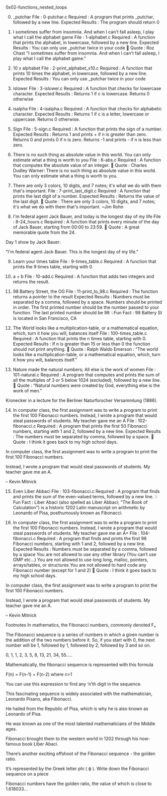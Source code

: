 0x02-functions_nested_loops
 
  0. _putchar
File : 0-putchar.c
Required : A program that prints _putchar, followed by a new line.
Expected Results : The program should return 0

1. I sometimes suffer from insomnia. And when I can't fall asleep, I play what I call the alphabet game
File : 1-alphabet.c
Required : A function that prints the alphabet, in lowercase, followed by a new line.
Expected Results : You can only use _putchar twice in your code
💬 Quote : Roz Chast "I sometimes suffer from insomnia. And when I can't fall asleep, I play what I call the alphabet game."


2. 10 x alphabet
File : 2-print_alphabet_x10.c
Required : A function that prints 10 times the alphabet, in lowercase, followed by a new line.
Expected Results : You can only use _putchar twice in your code

3. islower
File : 3-islower.c
Required : A function that checks for lowercase character.
Expected Results : Returns 1 if c is lowercase. Returns 0 otherwise

4. isalpha
File : 4-isalpha.c
Required : A function that checks for alphabetic character.
Expected Results :
Returns 1 if c is a letter, lowercase or uppercase.
Returns 0 otherwise.

5. Sign
File : 5-sign.c
Required : A function that prints the sign of a number.
Expected Results :
Returns 1 and prints + if n is greater than zero.
Returns 0 and prints 0 if n is zero.
Returns -1 and prints - if n is less than zero.

6. There is no such thing as absolute value in this world. You can only estimate what a thing is worth to you
File : 6-abs.c
Required : A function that computes the absolute value of an integer.
💬 Quote : Charles Dudley Warner: There is no such thing as absolute value in this world. You can only estimate what a thing is worth to you.


7. There are only 3 colors, 10 digits, and 7 notes; it's what we do with them that's important.
File : 7-print_last_digit.c
Required : A function that prints the last digit of a number.
Expected Results : Returns the value of the last digit.
💬 Quote : There are only 3 colors, 10 digits, and 7 notes; it's what we do with them that's important. ~Jim Rohn

8. I'm federal agent Jack Bauer, and today is the longest day of my life
File : 8-24_hours.c
Required : A function that prints every minute of the day of Jack Bauer, starting from 00:00 to 23:59.
💬 Quote : A great memorable quote from the 24.

Day 1 show by Jack Bauer:

"I'm federal agent Jack Bauer. This is the longest day of my life."


9. Learn your times table
File : 9-times_table.c
Required : A function that prints the 9 times table, starting with 0.

10. a + b
File : 10-add.c
Required : A function that adds two integers and returns the result.

11. 98 Battery Street, the OG
File : 11-print_to_98.c
Required : The function returns a pointer to the result
Expected Results :
Numbers must be separated by a comma, followed by a space.
Numbers should be printed in order.
The first printed number should be the number passed to your function.
The last printed number should be 98
💡Fun Fact : 98 Battery St is located in San Francisco, CA


12. The World looks like a multiplication-table, or a mathematical equation, which, turn it how you will, balances itself
File : 100-times_table.c
Required : A function that prints the n times table, starting with 0.
Expected Results : If n is greater than 15 or less than 0 the function should not print anything.
💬 Quote : Ralph Waldo Emerson : “The world looks like a multiplication-table, or a mathematical equation, which, turn it how you will, balances itself.”


13. Nature made the natural numbers; All else is the work of women
File : 101-natural.c
Required : A program that computes and prints the sum of all the multiples of 3 or 5 below 1024 (excluded), followed by a new line.
💬 Quote : “Natural numbers were created by God, everything else is the work of men.”

Kronecker in a lecture for the Berliner Naturforscher Versammlung (1886).


14. In computer class, the first assignment was to write a program to print the first 100 Fibonacci numbers. Instead, I wrote a program that would steal passwords of students. My teacher gave me an A
File : 102-fibonacci.c
Required : A program that prints the first 50 Fibonacci numbers, starting with 1 and 2, followed by a new line.
Expected Results : The numbers must be separated by comma, followed by a space.
💬 Quote : I think it goes back to my high school days.

In computer class, the first assignment was to write a program to print the first 100 Fibonacci numbers.

Instead, I wrote a program that would steal passwords of students. My teacher gave me an A.

– Kevin Mitnick


15. Even Liber Abbaci
File : 103-fibonacci.c
Required : A program that finds and prints the sum of the even-valued terms, followed by a new line.
💡Fun Fact : Liber Abaci (also spelled as Liber Abbaci; "The Book of Calculation") is a historic 1202 Latin manuscript on arithmetic by Leonardo of Pisa, posthumously known as Fibonacci.


16. In computer class, the first assignment was to write a program to print the first 100 Fibonacci numbers. Instead, I wrote a program that would steal passwords of students. My teacher gave me an A+
File : 104-fibonacci.c
Required : A program that finds and prints the first 98 Fibonacci numbers, starting with 1 and 2, followed by a new line.
Expected Results :
Numbers must be separated by a comma, followed by a space
You are not allowed to use any other library (You can’t use GMP etc…)
You are not allowed to use long long, malloc, pointers, arrays/tables, or structures
You are not allowed to hard code any Fibonacci number (except for 1 and 2)
💬 Quote : I think it goes back to my high school days.

In computer class, the first assignment was to write a program to print the first 100 Fibonacci numbers.

Instead, I wrote a program that would steal passwords of students. My teacher gave me an A.

– Kevin Mitnick

Footnotes
In mathematics, the Fibonacci numbers, commonly denoted Fₙ

The Fibonacci sequence is a series of numbers in which a given number is the addition of the two numbers before it. So, if you start with 0, the next number will be 1, followed by 1, followed by 2, followed by 3 and so on.

0, 1, 1, 2, 3, 5, 8, 13, 21, 34, 55…..

Mathematically, the fibonacci sequence is represented with this formula

F(n) = F(n-1) + F(n-2) where n>1

You can use this expression to find any ‘n’th digit in the sequence.

This fascinating sequence is widely associated with the mathematician, Leonardo Pisano, aka Fibonacci.

He hailed from the Republic of Pisa, which is why he is also known as Leonardo of Pisa.

He was known as one of the most talented mathematicians of the Middle ages.

Fibonacci brought them to the western world in 1202 through his now-famous book Liber Abaci.

There’s another exciting offshoot of the Fibonacci sequence - the golden ratio.

It’s represented by the Greek letter phi ( ϕ ). Write down the Fibonacci sequence on a piece

Fibonacci numbers have the golden ratio, the value of which is close to 1.618033…
